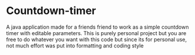 # Countdown-timer
A java application made for a friends friend to work as a simple countdown timer with editable parameters.
This is purely personal project but you are free to do whatever you want with this code but since its for personal use,
not much effort was put into formatting and coding style
